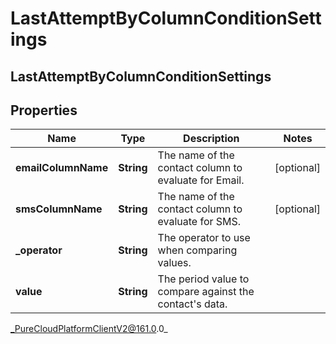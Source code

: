 # LastAttemptByColumnConditionSettings

## LastAttemptByColumnConditionSettings

## Properties

|Name | Type | Description | Notes|
|------------ | ------------- | ------------- | -------------|
| **emailColumnName** | **String** | The name of the contact column to evaluate for Email. | [optional] |
| **smsColumnName** | **String** | The name of the contact column to evaluate for SMS. | [optional] |
| **_operator** | **String** | The operator to use when comparing values. | |
| **value** | **String** | The period value to compare against the contact&#39;s data. | |



_PureCloudPlatformClientV2@161.0.0_
